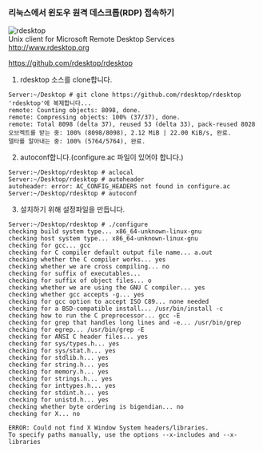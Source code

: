 ### 리눅스에서 윈도우 원격 데스크톱(RDP) 접속하기  
  
![rdesktop](https://avatars2.githubusercontent.com/u/13203812?s=200&v=4)  
Unix client for Microsoft Remote Desktop Services  
http://www.rdesktop.org  
  
https://github.com/rdesktop/rdesktop  
  
1. rdesktop 소스를 clone합니다.
~~~
Server:~/Desktop # git clone https://github.com/rdesktop/rdesktop
'rdesktop'에 복제합니다...
remote: Counting objects: 8098, done.
remote: Compressing objects: 100% (37/37), done.
remote: Total 8098 (delta 37), reused 53 (delta 33), pack-reused 8028
오브젝트를 받는 중: 100% (8098/8098), 2.12 MiB | 22.00 KiB/s, 완료.
델타를 알아내는 중: 100% (5764/5764), 완료.
~~~
2. autoconf합니다.(configure.ac 파일이 있어야 합니다.)  
~~~
Server:~/Desktop/rdesktop # aclocal
Server:~/Desktop/rdesktop # autoheader
autoheader: error: AC_CONFIG_HEADERS not found in configure.ac
Server:~/Desktop/rdesktop # autoconf
~~~
3. 설치하기 위해 설정파일을 만듭니다.  
~~~
Server:~/Desktop/rdesktop # ./configure 
checking build system type... x86_64-unknown-linux-gnu
checking host system type... x86_64-unknown-linux-gnu
checking for gcc... gcc
checking for C compiler default output file name... a.out
checking whether the C compiler works... yes
checking whether we are cross compiling... no
checking for suffix of executables... 
checking for suffix of object files... o
checking whether we are using the GNU C compiler... yes
checking whether gcc accepts -g... yes
checking for gcc option to accept ISO C89... none needed
checking for a BSD-compatible install... /usr/bin/install -c
checking how to run the C preprocessor... gcc -E
checking for grep that handles long lines and -e... /usr/bin/grep
checking for egrep... /usr/bin/grep -E
checking for ANSI C header files... yes
checking for sys/types.h... yes
checking for sys/stat.h... yes
checking for stdlib.h... yes
checking for string.h... yes
checking for memory.h... yes
checking for strings.h... yes
checking for inttypes.h... yes
checking for stdint.h... yes
checking for unistd.h... yes
checking whether byte ordering is bigendian... no
checking for X... no

ERROR: Could not find X Window System headers/libraries.
To specify paths manually, use the options --x-includes and --x-libraries
~~~
